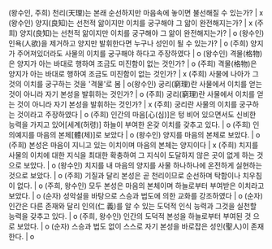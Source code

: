 (왕수인, 주희) 천리(天理)는 본래 순선하지만 마음속에 놓이면 불선해질 수 있는가?			| x
(왕수인) 양지(良知)는 선천적 앎이지만 이치를 궁구해야 그 앎이 완전해지는가?			| x
(주희) 양지(良知)는 선천적 앎이지만 이치를 궁구해야 그 앎이 완전해지는가?			| o​
(왕수인) 인욕(人欲)을 제거하고 양지만 발휘한다면 누구나 성인이 될 수 있는가?			| o
(주희) 양지가 주어져있더라도 사물의 이치를 궁구해야 하다고 주장하였다			| o
(왕수인) 격물(格物)은 양지가 아는 바대로 행하여 조금도 미진함이 없는 것인가?			| o
(주희) 격물(格物)은 양지가 아는 바대로 행하여 조금도 미진함이 없는 것인가?			| x
(주희) 사물에 나아가 그것의 이치를 궁구하는 것을 '격물'로 봄			| o​
(왕수인) 궁리(窮理)란 사물에서 이치를 얻는 것이 아니라 자기 본성을 발휘하는 것인가?			| o
(주희) 궁리(窮理)란 사물에서 이치를 얻는 것이 아니라 자기 본성을 발휘하는 것인가?			| x
(주희) 궁리란 사물의 이치를 궁구하는 것이라고 주장하였다			| o
(주희) 인간의 마음[心(심)]은 텅 비어 있으면서도 신비한 능력을 가지고 있어[세계(허령)] 하늘이 부여한 온갖 이치를 갖추고 있다.			| o
(주희) 인의예지를 마음의 본체[體(체)]로 보았다			| o
(왕수인) 양지를 마음의 본체로 보았다.			| o
(주희) 본성은 마음이 지니고 있는 이치이며 마음의 본체는 양지이다			| x
(주희) 치지를 사물의 이치에 대한 지식을 최대한 확충하여 그 지식이 도달하지 않은 곳이 없게 하는 것으로 보았다.			| o
(왕수인) 치지를 내 마음의 양지를 사물 하나하나에 온전하게 실현하는 것으로 보았다.			| o
(주희) 기질과 달리 본성은 곧 천리이므로 순선하며 탁함이나 치우침이 없다.			| o
(주희, 왕수인) 모두 본성은 마음의 본체이며 하늘로부터 부여받은 이치라고 보았다.			| o
(순자) 성악설을 바탕으로 스승과 법도에 의한 교화를 강조하였다			| o
(순자) 인간은 다른 존재와 달리 인의(仁 義)를 알 수 있는 도덕적 인식 능력과 그것을 실천할 능력을 갖추고 있다.			| o
(주희, 왕수인) 인간의 도덕적 본성을 하늘로부터 부여된 것 으로 보았다.			| o
(순자) 스승과 법도 없이 스스로 자기 본성을 바로잡은 성인(聖人)이 존재한다.			| o
